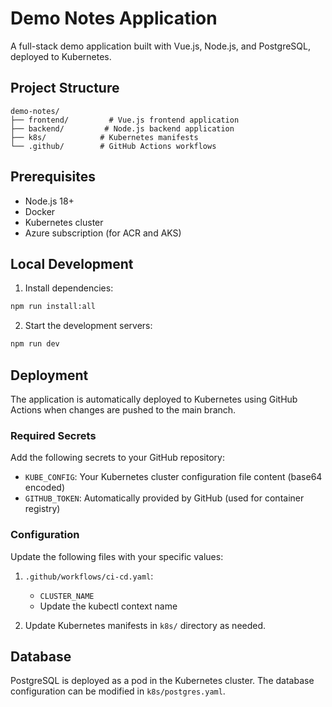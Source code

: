 # Demo Notes Application

A full-stack demo application built with Vue.js, Node.js, and PostgreSQL, deployed to Kubernetes.

## Project Structure

```
demo-notes/
├── frontend/         # Vue.js frontend application
├── backend/         # Node.js backend application
├── k8s/            # Kubernetes manifests
└── .github/        # GitHub Actions workflows
```

## Prerequisites

- Node.js 18+
- Docker
- Kubernetes cluster
- Azure subscription (for ACR and AKS)

## Local Development

1. Install dependencies:
```bash
npm run install:all
```

2. Start the development servers:
```bash
npm run dev
```

## Deployment

The application is automatically deployed to Kubernetes using GitHub Actions when changes are pushed to the main branch.

### Required Secrets

Add the following secrets to your GitHub repository:

- `KUBE_CONFIG`: Your Kubernetes cluster configuration file content (base64 encoded)
- `GITHUB_TOKEN`: Automatically provided by GitHub (used for container registry)

### Configuration

Update the following files with your specific values:

1. `.github/workflows/ci-cd.yaml`:
   - `CLUSTER_NAME`
   - Update the kubectl context name

2. Update Kubernetes manifests in `k8s/` directory as needed.

## Database

PostgreSQL is deployed as a pod in the Kubernetes cluster. The database configuration can be modified in `k8s/postgres.yaml`.

